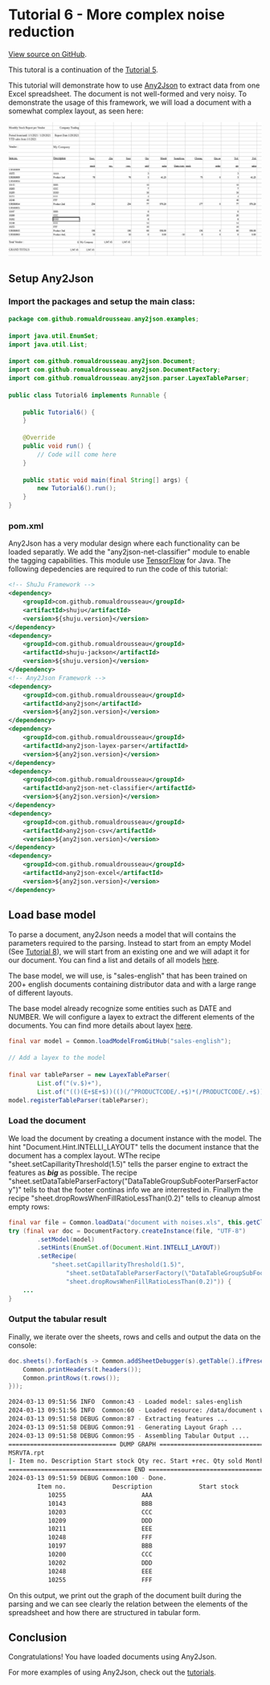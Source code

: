 # Tutorial 6 - More complex noise reduction

[View source on GitHub](https://github.com/RomualdRousseau/Any2Json-Examples).

This tutoral is a continuation of the [Tutorial 5](tutorial_5.md).

This tutorial will demonstrate how to use [Any2Json](https://github.com/RomualdRousseau/Any2Json) to extract data from
one Excel spreadsheet. The document is not well-formed and very noisy. To demonstrate the usage of this framework, we
will load a document with a somewhat complex layout, as seen here:

![document with noises](images/tutorial6_data.png)

## Setup Any2Json

### Import the packages and setup the main class:

```java
package com.github.romualdrousseau.any2json.examples;

import java.util.EnumSet;
import java.util.List;

import com.github.romualdrousseau.any2json.Document;
import com.github.romualdrousseau.any2json.DocumentFactory;
import com.github.romualdrousseau.any2json.parser.LayexTableParser;

public class Tutorial6 implements Runnable {

    public Tutorial6() {
    }

    @Override
    public void run() {
        // Code will come here
    }

    public static void main(final String[] args) {
        new Tutorial6().run();
    }
}
```

### pom.xml

Any2Json has a very modular design where each functionality can be loaded separatly. We add the "any2json-net-classifier"
module to enable the tagging capabilities. This module use [TensorFlow](https://www.tensorflow.org/) for Java. The
following depedencies are required to run the code of this tutorial:

```xml
<!-- ShuJu Framework -->
<dependency>
    <groupId>com.github.romualdrousseau</groupId>
    <artifactId>shuju</artifactId>
    <version>${shuju.version}</version>
</dependency>
<dependency>
    <groupId>com.github.romualdrousseau</groupId>
    <artifactId>shuju-jackson</artifactId>
    <version>${shuju.version}</version>
</dependency>
<!-- Any2Json Framework -->
<dependency>
    <groupId>com.github.romualdrousseau</groupId>
    <artifactId>any2json</artifactId>
    <version>${any2json.version}</version>
</dependency>
<dependency>
    <groupId>com.github.romualdrousseau</groupId>
    <artifactId>any2json-layex-parser</artifactId>
    <version>${any2json.version}</version>
</dependency>
<dependency>
    <groupId>com.github.romualdrousseau</groupId>
    <artifactId>any2json-net-classifier</artifactId>
    <version>${any2json.version}</version>
</dependency>
<dependency>
    <groupId>com.github.romualdrousseau</groupId>
    <artifactId>any2json-csv</artifactId>
    <version>${any2json.version}</version>
</dependency>
<dependency>
    <groupId>com.github.romualdrousseau</groupId>
    <artifactId>any2json-excel</artifactId>
    <version>${any2json.version}</version>
</dependency>
```

## Load base model

To parse a document, any2Json needs a model that will contains the parameters required to the parsing. Instead to start
from an empty Model (See [Tutorial 8](tutorial_8.md)), we will start from an existing one and we will adapt it for our
document. You can find a list and details of all models [here](https://github.com/RomualdRousseau/Any2Json-Models/).

The base model, we will use, is "sales-english" that has been trained on 200+ english documents containing distributor
data and with a large range of different layouts.

The base model already recognize some entities such as DATE and NUMBER. We will configure a layex to extract the
different elements of the documents. You can find more details about layex [here](white_papers.md).

```java
final var model = Common.loadModelFromGitHub("sales-english");

// Add a layex to the model

final var tableParser = new LayexTableParser(
        List.of("(v.$)+"),
        List.of("(()(E+$E+$))(()(/^PRODUCTCODE/.+$)*(/PRODUCTCODE/.+$))+()"));
model.registerTableParser(tableParser);
```

### Load the document

We load the document by creating a document instance with the model. The hint "Document.Hint.INTELLI_LAYOUT" tells
the document instance that the document has a complex layout. WThe recipe "sheet.setCapillarityThreshold(1.5)" tells the
parser engine to extract the features as ***big*** as possible. The recipe "sheet.setDataTableParserFactory(\"DataTableGroupSubFooterParserFactory\")"
tells to that the footer continas info we are interrested in. Finallym the recipe "sheet.dropRowsWhenFillRatioLessThan(0.2)" 
tells to cleanup almost empty rows:

```java
final var file = Common.loadData("document with noises.xls", this.getClass());
try (final var doc = DocumentFactory.createInstance(file, "UTF-8")
        .setModel(model)
        .setHints(EnumSet.of(Document.Hint.INTELLI_LAYOUT))
        .setRecipe(
            "sheet.setCapillarityThreshold(1.5)",
                "sheet.setDataTableParserFactory(\"DataTableGroupSubFooterParserFactory\")",
                "sheet.dropRowsWhenFillRatioLessThan(0.2)")) {
    ...
}
```

### Output the tabular result

Finally, we iterate over the sheets, rows and cells and output the data on the console:

```java
doc.sheets().forEach(s -> Common.addSheetDebugger(s).getTable().ifPresent(t -> {
    Common.printHeaders(t.headers());
    Common.printRows(t.rows());
}));
```

```bash
2024-03-13 09:51:56 INFO  Common:43 - Loaded model: sales-english
2024-03-13 09:51:56 INFO  Common:60 - Loaded resource: /data/document with noises.xls
2024-03-13 09:51:58 DEBUG Common:87 - Extracting features ...
2024-03-13 09:51:58 DEBUG Common:91 - Generating Layout Graph ...
2024-03-13 09:51:58 DEBUG Common:95 - Assembling Tabular Output ...
============================== DUMP GRAPH ===============================
MSRVTA.rpt
|- Item no. Description Start stock Qty rec. Start +rec. Qty sold Month sales Sampl/exp. Dam./corr. Closing stock Qty on order Ytd qty Ytd sales PRODUCTCODE #GROUP? DATA(0, 0, 11, 18, 19, 17) (1)
================================== END ==================================
2024-03-13 09:51:59 DEBUG Common:100 - Done.
        Item no.             Description             Start stock                Qty rec.             Start +rec.                Qty sold             Month sales        Sampl/exp. Dam./           Closing stock     Qty on order                 Ytd qty               Ytd sales        PRODUCTCODE #GRO
           10255                     AAA                                                                                               3                                                                                                                3                                        URSR0009
           10143                     BBB                                                                                              10                                                                                                               10                                        URSR0014
           10203                     CCC                                                                                               7                                                                                                                7                                        URSR0014
           10209                     DDD                                                                                              16                                                                                                               16                                        URSR0014
           10211                     EEE                                                                                               4                                                                                                                4                                        URSR0014
           10248                     FFF                                                                                              40                                                                                                               40                                        URSR0014
           10197                     BBB                                                                                               8                                                                                                                8                                        URSR0015
           10200                     CCC                                                                                              20                                                                                                               20                                        URSR0015
           10202                     DDD                                                                                               8                                                                                                                8                                        URSR0015
           10248                     EEE                                                                                              14                                                                                                               14                                        URSR0015
           10255                     FFF                                                                                              10                                                                                                               10                                        URSR0015
```

On this output, we print out the graph of the document built during the parsing and we can see clearly the relation
between the elements of the spreadsheet and how there are structured in tabular form.

## Conclusion

Congratulations! You have loaded documents using Any2Json.

For more examples of using Any2Json, check out the [tutorials](index.md).
